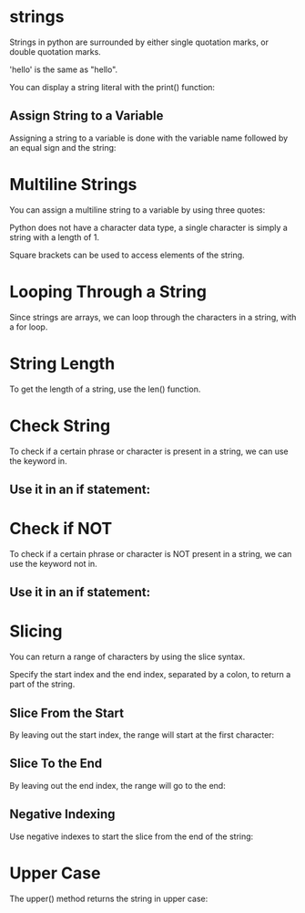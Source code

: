 # strings

Strings in python are surrounded by either single quotation marks, or double quotation marks.

'hello' is the same as "hello".

You can display a string literal with the print() function:


## Assign String to a Variable

Assigning a string to a variable is done with the variable name followed by an equal sign and the string:


# Multiline Strings
You can assign a multiline string to a variable by using three quotes:

 Python does not have a character data type, a single character is simply a string with a length of 1.

Square brackets can be used to access elements of the string.


# Looping Through a String
Since strings are arrays, we can loop through the characters in a string, with a for loop.

# String Length
To get the length of a string, use the len() function.

# Check String
To check if a certain phrase or character is present in a string, we can use the keyword in.
## Use it in an if statement:

# Check if NOT
To check if a certain phrase or character is NOT present in a string, we can use the keyword not in.
## Use it in an if statement:


# Slicing
You can return a range of characters by using the slice syntax.

Specify the start index and the end index, separated by a colon, to return a part of the string.

## Slice From the Start
By leaving out the start index, the range will start at the first character:

## Slice To the End
By leaving out the end index, the range will go to the end:

## Negative Indexing
Use negative indexes to start the slice from the end of the string:


# Upper Case
The upper() method returns the string in upper case:
